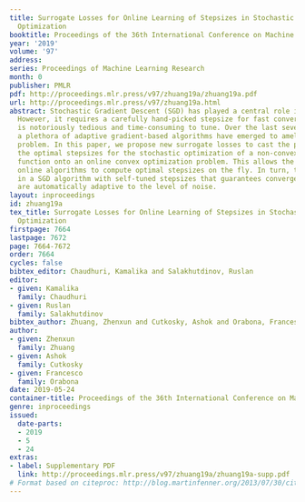 ```yaml
---
title: Surrogate Losses for Online Learning of Stepsizes in Stochastic Non-Convex
  Optimization
booktitle: Proceedings of the 36th International Conference on Machine Learning
year: '2019'
volume: '97'
address: 
series: Proceedings of Machine Learning Research
month: 0
publisher: PMLR
pdf: http://proceedings.mlr.press/v97/zhuang19a/zhuang19a.pdf
url: http://proceedings.mlr.press/v97/zhuang19a.html
abstract: Stochastic Gradient Descent (SGD) has played a central role in machine learning.
  However, it requires a carefully hand-picked stepsize for fast convergence, which
  is notoriously tedious and time-consuming to tune. Over the last several years,
  a plethora of adaptive gradient-based algorithms have emerged to ameliorate this
  problem. In this paper, we propose new surrogate losses to cast the problem of learning
  the optimal stepsizes for the stochastic optimization of a non-convex smooth objective
  function onto an online convex optimization problem. This allows the use of no-regret
  online algorithms to compute optimal stepsizes on the fly. In turn, this results
  in a SGD algorithm with self-tuned stepsizes that guarantees convergence rates that
  are automatically adaptive to the level of noise.
layout: inproceedings
id: zhuang19a
tex_title: Surrogate Losses for Online Learning of Stepsizes in Stochastic Non-Convex
  Optimization
firstpage: 7664
lastpage: 7672
page: 7664-7672
order: 7664
cycles: false
bibtex_editor: Chaudhuri, Kamalika and Salakhutdinov, Ruslan
editor:
- given: Kamalika
  family: Chaudhuri
- given: Ruslan
  family: Salakhutdinov
bibtex_author: Zhuang, Zhenxun and Cutkosky, Ashok and Orabona, Francesco
author:
- given: Zhenxun
  family: Zhuang
- given: Ashok
  family: Cutkosky
- given: Francesco
  family: Orabona
date: 2019-05-24
container-title: Proceedings of the 36th International Conference on Machine Learning
genre: inproceedings
issued:
  date-parts:
  - 2019
  - 5
  - 24
extras:
- label: Supplementary PDF
  link: http://proceedings.mlr.press/v97/zhuang19a/zhuang19a-supp.pdf
# Format based on citeproc: http://blog.martinfenner.org/2013/07/30/citeproc-yaml-for-bibliographies/
---
```

